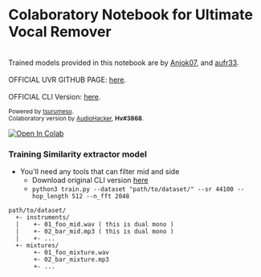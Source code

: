 # Colaboratory Notebook for Ultimate Vocal Remover
<br>Trained models provided in this notebook are by [Anjok07](https://github.com/Anjok07), and [aufr33](https://github.com/aufr33).</br>
<br>OFFICIAL UVR GITHUB PAGE: [here](https://github.com/Anjok07/ultimatevocalremovergui).</br>
<br>OFFICIAL CLI Version: [here](https://github.com/tsurumeso/vocal-remover).</br>
<sup><br>Powered by [tsurumeso](http://github.com/tsurumeso/).
<br>Colaboratory version by [AudioHacker](https://www.youtube.com/channel/UC0NiSV1jLMH-9E09wiDVFYw), **Hv#3868**.</br></sup>


[![Open In Colab](https://colab.research.google.com/assets/colab-badge.svg)](https://www.youtube.com/watch?v=dQw4w9WgXcQ)

### Training Similarity extractor model
- You'll need any tools that can filter mid and side
  - Download original CLI version [here](https://github.com/tsurumeso/vocal-remover/archive/refs/heads/master.zip)
  - ```python3 train.py --dataset "path/to/dataset/" --sr 44100 --hop_length 512 --n_fft 2048```
```
path/to/dataset/
  +- instruments/
  |    +- 01_foo_mid.wav ( this is dual mono )
  |    +- 02_bar_mid.mp3 ( this is dual mono )
  |    +- ...
  +- mixtures/
       +- 01_foo_mixture.wav
       +- 02_bar_mixture.mp3
       +- ...
```
